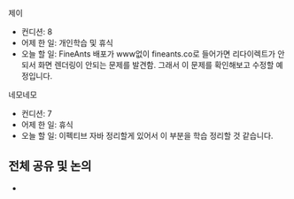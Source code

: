 
제이
- 컨디션: 8
- 어제 한 일: 개인학습 및 휴식
- 오늘 할 일: FineAnts 배포가 www없이 fineants.co로 들어가면 리다이렉트가 안되서 화면 렌더링이 안되는 문제를 발견함. 그래서 이 문제를 확인해보고 수정할 예정입니다.

네모네모
- 컨디션: 7
- 어제 한 일: 휴식
- 오늘 할 일: 이펙티브 자바 정리할게 있어서 이 부분을 학습 정리할 것 같습니다.

## 전체 공유 및 논의
- 
